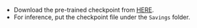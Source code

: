 * Download the pre-trained checkpoint from [HERE](https://drive.google.com/file/d/12Gc6mC6Qh0R_N_U60mx2jDQqRfuwQzZh/view?usp=sharing).
* For inference, put the checkpoint file under the `Savings` folder.

